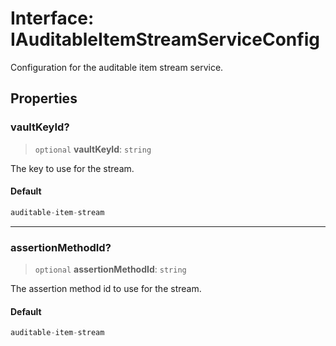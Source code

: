 # Interface: IAuditableItemStreamServiceConfig

Configuration for the auditable item stream service.

## Properties

### vaultKeyId?

> `optional` **vaultKeyId**: `string`

The key to use for the stream.

#### Default

```ts
auditable-item-stream
```

***

### assertionMethodId?

> `optional` **assertionMethodId**: `string`

The assertion method id to use for the stream.

#### Default

```ts
auditable-item-stream
```
